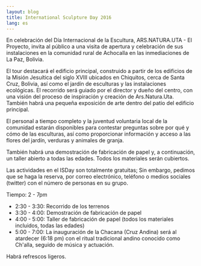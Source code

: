 ```yaml
---
layout: blog
title: International Sculpture Day 2016
lang: es
---
```


En celebración del Día Internacional de la Escultura, ARS.NATURA.UTA - El Proyecto, invita al público a una visita de apertura y celebración de sus instalaciones en la comunidad rural de Achocalla en las inmediaciones de La Paz, Bolivia.

El tour destacará el edificio principal, construido a partir de los edificios de la Misión Jesuítica del siglo XVIII ubicados en Chiquitos, cerca de Santa Cruz, Bolivia, así como el jardín de esculturas y las instalaciones ecológicas. El recorrido será guiado por el director y dueño del centro, con una visión del proceso de inspiración y creación de Ars.Natura.Uta. También habrá una pequeña exposición de arte dentro del patio del edificio principal.

El personal a tiempo completo y la juventud voluntaria local de la comunidad estarán disponibles para contestar preguntas sobre por qué y cómo de las esculturas, así como proporcionar información y acceso a las flores del jardín, verduras y animales de granja.

También habrá una demostración de fabricación de papel y, a continuación, un taller abierto a todas las edades. Todos los materiales serán cubiertos.

Las actividades en el ISDay son totalmente gratuitas; Sin embargo, pedimos que se haga la reserva, por correo electrónico, teléfono o medios sociales (twitter) con el número de personas en su grupo.

Tiempo: 2 - 7pm

* 2:30 - 3:30: Recorrido de los terrenos
* 3:30 - 4:00: Demostración de fabricación de papel
* 4:00 - 5:00: Taller de fabricación de papel (todos los materiales incluidos, todas las edades)
* 5:00 - 7:00: La inauguración de la Chacana (Cruz Andina) será al atardecer (6:18 pm) con el ritual tradicional andino conocido como Ch'alla, seguido de música y actuación.

Habrá refrescos ligeros.
